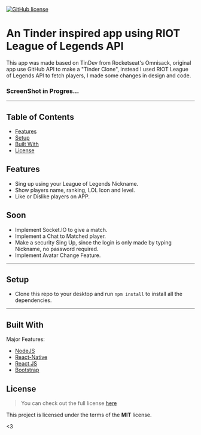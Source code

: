 [![GitHub license](https://img.shields.io/github/license/hadessama1994/chat_app)](https://github.com/hadessama1994/chat_app) 

# An Tinder inspired app using RIOT League of Legends API

This app was made based on TinDev from Rocketseat's Omnisack, original app use GitHub API to make a "Tinder Clone", 
instead I used RIOT League of Legends API to fetch players, I made some changes in design and code.

### ScreenShot in Progres...

---

<!-- TABLE OF CONTENTS -->

## Table of Contents

* [Features](#features)
* [Setup](#setup)
* [Built With](#built-with)
* [License](#license)


## Features

- Sing up using your League of Legends Nickname.
- Show players name, ranking, LOL Icon and level.
- Like or Dislike players on APP.

## Soon

- Implement Socket.IO to give a match.
- Implement a Chat to Matched player.
- Make a security Sing Up, since the login is only made by typing Nickname, no password required.
- Implement Avatar Change Feature.

---

## Setup
- Clone this repo to your desktop and run `npm install` to install all the dependencies.
---

## Built With
Major Features:
- [NodeJS](https://nodejs.org/)
- [React-Native](https://reactnative.dev/)
- [React JS](https://pt-br.reactjs.org/) 
- [Bootstrap](https://getbootstrap.com/)



## License
>You can check out the full license [here](https://github.com/IgorAntun/node-chat/blob/master/LICENSE)

This project is licensed under the terms of the **MIT** license.

<3
